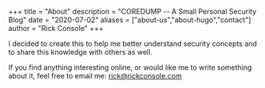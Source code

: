 +++
title = "About"
description = "COREDUMP -- A Small Personal Security Blog"
date = "2020-07-02"
aliases = ["about-us","about-hugo","contact"]
author = "Rick Console"
+++

I decided to create this to help me better understand security concepts and to share this knowledge with others as well. 

If you find anything interesting online, or would like me to write something about it, feel free to email me: [rick@rickconsole.com](mailto:rick@rickconsole.com)

